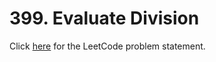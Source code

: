 # 399. Evaluate Division

Click [here](https://leetcode.com/problems/evaluate-division/description/)
for the LeetCode problem statement.
